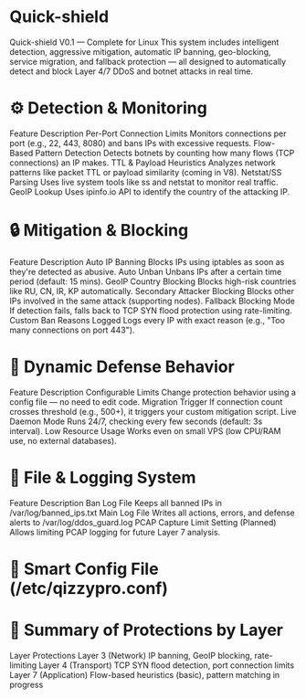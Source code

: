 # Quick-shield
Quick-shield V0.1 — Complete for Linux
This system includes intelligent detection, aggressive mitigation, automatic IP banning, geo-blocking, service migration, and fallback protection — all designed to automatically detect and block Layer 4/7 DDoS and botnet attacks in real time.

# ⚙️ Detection & Monitoring
Feature	Description
Per-Port Connection Limits	Monitors connections per port (e.g., 22, 443, 8080) and bans IPs with excessive requests.
Flow-Based Pattern Detection	Detects botnets by counting how many flows (TCP connections) an IP makes.
TTL & Payload Heuristics	Analyzes network patterns like packet TTL or payload similarity (coming in V8).
Netstat/SS Parsing	Uses live system tools like ss and netstat to monitor real traffic.
GeoIP Lookup	Uses ipinfo.io API to identify the country of the attacking IP.

# 🔒 Mitigation & Blocking
Feature	Description
Auto IP Banning	Blocks IPs using iptables as soon as they're detected as abusive.
Auto Unban	Unbans IPs after a certain time period (default: 15 mins).
GeoIP Country Blocking	Blocks high-risk countries like RU, CN, IR, KP automatically.
Secondary Attacker Blocking	Blocks other IPs involved in the same attack (supporting nodes).
Fallback Blocking Mode	If detection fails, falls back to TCP SYN flood protection using rate-limiting.
Custom Ban Reasons Logged	Logs every IP with exact reason (e.g., "Too many connections on port 443").

# 🚦 Dynamic Defense Behavior
Feature	Description
Configurable Limits	Change protection behavior using a config file — no need to edit code.
Migration Trigger	If connection count crosses threshold (e.g., 500+), it triggers your custom mitigation script.
Live Daemon Mode	Runs 24/7, checking every few seconds (default: 3s interval).
Low Resource Usage	Works even on small VPS (low CPU/RAM use, no external databases).

# 📁 File & Logging System
Feature	Description
Ban Log File	Keeps all banned IPs in /var/log/banned_ips.txt
Main Log File	Writes all actions, errors, and defense alerts to /var/log/ddos_guard.log
PCAP Capture Limit Setting	(Planned) Allows limiting PCAP logging for future Layer 7 analysis.

# 🧠 Smart Config File (/etc/qizzypro.conf)

# 🧰 Summary of Protections by Layer
Layer	Protections
Layer 3 (Network)	IP banning, GeoIP blocking, rate-limiting
Layer 4 (Transport)	TCP SYN flood detection, port connection limits
Layer 7 (Application)	Flow-based heuristics (basic), pattern matching in progress








